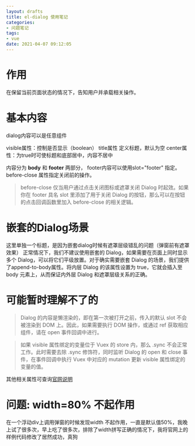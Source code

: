 ```yaml
---
layout: drafts
title: el-dialog 使用笔记
categories: 
- 问题笔记
tags:
- vue
date: 2021-04-07 09:12:05
---
```


# 作用

在保留当前页面状态的情况下，告知用户并承载相关操作。

# 基本内容

dialog内容可以是任意组件

visible属性：控制是否显示（boolean）
title属性 定义标题，默认为空
center属性：为true时可使标题和底部居中，内容不居中

内容分为 ****body**** 和 ****footer**** 两部分， footer内容可以使用slot="footer" 指定。
before-close 属性指定关闭前的操作。

> before-close 仅当用户通过点击关闭图标或遮罩关闭 Dialog 时起效。如果你在 footer 具名 slot 里添加了用于关闭 Dialog 的按钮，那么可以在按钮的点击回调函数里加入 before-close 的相关逻辑。


# 嵌套的Dialog场景
<!-- more -->
这里单独一个标题，是因为嵌套dialog时候有遮罩层级错乱的问题（弹窗前有遮罩效果）
正常情况下，我们不建议使用嵌套的 Dialog，如果需要在页面上同时显示多个 Dialog，可以将它们平级放置。对于确实需要嵌套 Dialog 的场景，我们提供了append-to-body属性。将内层 Dialog 的该属性设置为 true，它就会插入至 body 元素上，从而保证内外层 Dialog 和遮罩层级关系的正确。


# 可能暂时理解不了的

>Dialog 的内容是懒渲染的，即在第一次被打开之前，传入的默认 slot 不会被渲染到 DOM 上。因此，如果需要执行 DOM 操作，或通过 ref 获取相应组件，请在 open 事件回调中进行。

>如果 visible 属性绑定的变量位于 Vuex 的 store 内，那么 .sync 不会正常工作。此时需要去除 .sync 修饰符，同时监听 Dialog 的 open 和 close 事件，在事件回调中执行 Vuex 中对应的 mutation 更新 visible 属性绑定的变量的值。


其他相关属性可查询[官网说明](https://element.eleme.cn/#/zh-CN/component/dialog)

# 问题: width=80% 不起作用
在一个浮动div上调用弹窗的时候发现width 不起作用，一直是默认值50%，我晚上试了很多次，早上吃了很多次，排除了width拼写正确的情况下，我将官网上的样例代码修改了居然成功，真狗

